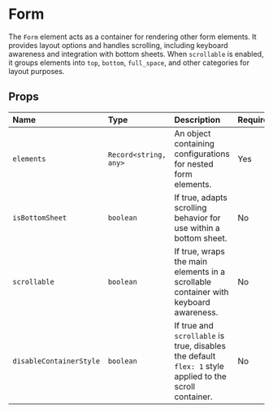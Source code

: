 # Form

The `Form` element acts as a container for rendering other form elements. It provides layout options and handles scrolling, including keyboard awareness and integration with bottom sheets. When `scrollable` is enabled, it groups elements into `top`, `bottom`, `full_space`, and other categories for layout purposes.

## Props

| Name                  | Type                   | Description                                                                                                | Required | Default |
| :-------------------- | :--------------------- | :--------------------------------------------------------------------------------------------------------- | :------- | :------ |
| `elements`            | `Record<string, any>`  | An object containing configurations for nested form elements.                                                | Yes      | `{}`    |
| `isBottomSheet`       | `boolean`              | If true, adapts scrolling behavior for use within a bottom sheet.                                          | No       | `false` |
| `scrollable`          | `boolean`              | If true, wraps the main elements in a scrollable container with keyboard awareness.                          | No       | `false` |
| `disableContainerStyle` | `boolean`              | If true and `scrollable` is true, disables the default `flex: 1` style applied to the scroll container. | No       | `false` |